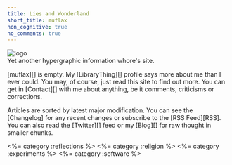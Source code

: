```yaml
---
title: Lies and Wonderland
short_title: muflax
non_cognitive: true
no_comments: true
---
```


![logo](/pigs/logo.jpg)   
Yet another hypergraphic information whore's site.

[muflax][] is empty. My [LibraryThing][] profile says more about me than I ever could.
You may, of course, just read this site to find out more. You can
get in [Contact][] with me about anything, be it comments, criticisms or
corrections.

Articles are sorted by latest major modification. You can see the [Changelog]
for any recent changes or subscribe to the [RSS Feed][RSS]. You can also read
the [Twitter][] feed or my [Blog][] for raw thought in smaller chunks.

<%= category :reflections %>
<%= category :religion %>
<%= category :experiments %>
<%= category :software %>
